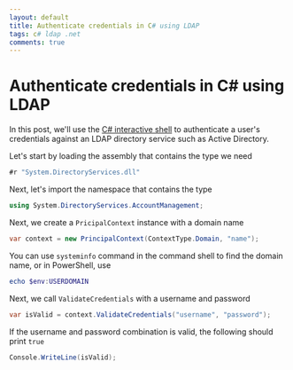 ```yaml
---
layout: default
title: Authenticate credentials in C# using LDAP
tags: c# ldap .net
comments: true
---
```

# Authenticate credentials in C# using LDAP

In this post, we'll use the [C# interactive shell](https://github.com/dotnet/roslyn/wiki/Interactive-Window) to authenticate a user's credentials against an LDAP directory service such as Active Directory.

Let's start by loading the assembly that contains the type we need

```c#
#r "System.DirectoryServices.dll"
```

Next, let's import the namespace that contains the type

```c#
using System.DirectoryServices.AccountManagement;
```

Next, we create a `PricipalContext` instance with a domain name

```c#
var context = new PrincipalContext(ContextType.Domain, "name");
```

You can use `systeminfo` command in the command shell to find the domain name, or in PowerShell, use

```powershell
echo $env:USERDOMAIN
```

Next, we call `ValidateCredentials` with a username and password

```c#
var isValid = context.ValidateCredentials("username", "password");
```

If the username and password combination is valid, the following should print `true`

```c#
Console.WriteLine(isValid);
```
